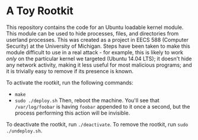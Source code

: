 # A Toy Rootkit #

This repository contains the code for an Ubuntu loadable kernel module. This module can be used to hide processes, files, and directories from userland processes. This was created as a project in EECS 588 (Computer Security) at the University of Michigan. Steps have been taken to make this module difficult to use in a real attack - for example, this is likely to work *only* on the particular kernel we targeted (Ubuntu 14.04 LTS); it doesn't hide any network activity, making it less useful for most malicious programs; and it is trivially easy to remove if its presence is known.

To activate the rootkit, run the following commands:
 * `make`
 * `sudo ./deploy.sh`
Then, reboot the machine. You'll see that `/var/log/foobar` is having `foobar` appended to it once a second, but the process performing this action will be invisible.

To deactivate the rootkit, run `./deactivate`. To remove the rootkit, run `sudo ./undeploy.sh`.